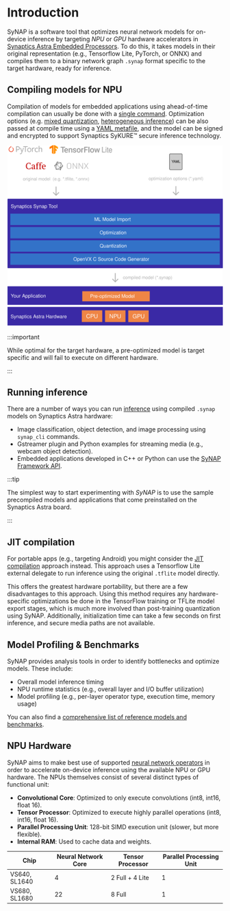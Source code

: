 Introduction
============

SyNAP is a software tool that optimizes neural network models for on-device inference by targeting *NPU* or *GPU* hardware accelerators in [Synaptics Astra Embedded Processors](https://www.synaptics.com/products/embedded-processors). To do this, it takes models in their original representation (e.g., Tensorflow Lite, PyTorch, or ONNX) and compiles them to a binary network graph `.synap` format specific to the target hardware, ready for inference.

Compiling models for NPU
------------------------

Compilation of models for embedded applications using ahead-of-time compilation can usually be done with a [single command](/docs/ai/tutorials/bring-your-own-model). Optimization options (e.g. [mixed quantization](/docs/synap/model_quantization), [heterogeneous inference](/docs/synap/model_compilation#heterogeneous-inference)) can be also passed at compile time using a [YAML metafile](/docs/synap/conversion_metafile), and the model can be signed and encrypted to support Synaptics SyKURE™ secure inference technology.

![synap](images/preoptimized.svg)

:::important

While optimal for the target hardware, a pre-optimized model is target specific and will fail to execute on different hardware.

:::



Running inference
-----------------

There are a number of ways you can run [inference](/docs/synap/inference) using compiled `.synap` models on Synaptics Astra hardware:

- Image classification, object detection, and image processing using `synap_cli` commands.
- Gstreamer plugin and Python examples for streaming media (e.g., webcam object detection).
- Embedded applications developed in C++ or Python can use the [SyNAP Framework API](/docs/synap/framework_api).

:::tip

The simplest way to start experimenting with *SyNAP* is to use the sample precompiled models and applications that come preinstalled on the Synaptics Astra board.

:::

JIT compilation
---------------

For portable apps (e.g., targeting Android) you might consider the [JIT compilation](/docs/synap/nnapi) approach instead. This approach uses a Tensorflow Lite external delegate to run inference using the original `.tflite` model directly.

This offers the greatest hardware portability, but there are a few disadvantages to this approach. Using this method requires any hardware-specific optimizations be done in the TensorFlow training or TFLite model export stages, which is much more involved than post-training quantization using SyNAP. Additionally, initialization time can take a few seconds on first inference, and secure media paths are not available.

Model Profiling & Benchmarks
----------------------------

SyNAP provides analysis tools in order to identify bottlenecks and optimize models. These include:

- Overall model inference timing
- NPU runtime statistics (e.g., overall layer and I/O buffer utilization)
- Model profiling (e.g., per-layer operator type, execution time, memory usage)

You can also find a [comprehensive list of reference models and benchmarks](/docs/synap/benchmark).

NPU Hardware
------------

SyNAP aims to make best use of supported [neural network operators](/docs/synap/npu_operators) in order to accelerate on-device inference using the available NPU or GPU hardware. The NPUs themselves consist of several distinct types of functional unit:

- **Convolutional Core**: Optimized to only execute convolutions (int8, int16, float 16).
- **Tensor Processor**: Optimized to execute highly parallel operations (int8, int16, float 16).
- **Parallel Processing Unit**: 128-bit SIMD execution unit (slower, but more flexible).
- **Internal RAM**: Used to cache data and weights.


| Chip         | Neural Network Core | Tensor Processor   | Parallel Processing Unit |
|--------------|---------------------|--------------------|--------------------------|
| VS640, SL1640| 4                   | 2 Full + 4 Lite    | 1                        |
| VS680, SL1680| 22                  | 8 Full             | 1                        |
